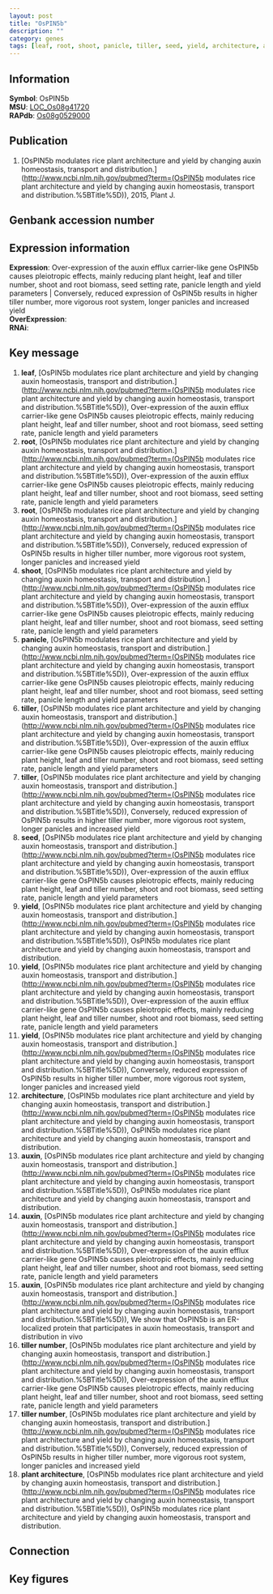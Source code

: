 ```yaml
---
layout: post
title: "OsPIN5b"
description: ""
category: genes
tags: [leaf, root, shoot, panicle, tiller, seed, yield, architecture, auxin, tiller number, plant architecture, Gene]
---
```


## Information
__Symbol__: OsPIN5b  
__MSU__: [LOC_Os08g41720](http://rice.plantbiology.msu.edu/cgi-bin/ORF_infopage.cgi?orf=LOC_Os08g41720)  
__RAPdb__: [Os08g0529000](http://rapdb.dna.affrc.go.jp/viewer/gbrowse_details/irgsp1?name=Os08g0529000)  

## Publication
1. [OsPIN5b modulates rice plant architecture and yield by changing auxin homeostasis, transport and distribution.](http://www.ncbi.nlm.nih.gov/pubmed?term=(OsPIN5b modulates rice plant architecture and yield by changing auxin homeostasis, transport and distribution.%5BTitle%5D)), 2015, Plant J.

## Genbank accession number

## Expression information
__Expression__: Over-expression of the auxin efflux carrier-like gene OsPIN5b causes pleiotropic effects, mainly reducing plant height, leaf and tiller number, shoot and root biomass, seed setting rate, panicle length and yield parameters |  Conversely, reduced expression of OsPIN5b results in higher tiller number, more vigorous root system, longer panicles and increased yield  
__OverExpression__:  
__RNAi__:  

## Key message
1. __leaf__, [OsPIN5b modulates rice plant architecture and yield by changing auxin homeostasis, transport and distribution.](http://www.ncbi.nlm.nih.gov/pubmed?term=(OsPIN5b modulates rice plant architecture and yield by changing auxin homeostasis, transport and distribution.%5BTitle%5D)),  Over-expression of the auxin efflux carrier-like gene OsPIN5b causes pleiotropic effects, mainly reducing plant height, leaf and tiller number, shoot and root biomass, seed setting rate, panicle length and yield parameters
2. __root__, [OsPIN5b modulates rice plant architecture and yield by changing auxin homeostasis, transport and distribution.](http://www.ncbi.nlm.nih.gov/pubmed?term=(OsPIN5b modulates rice plant architecture and yield by changing auxin homeostasis, transport and distribution.%5BTitle%5D)),  Over-expression of the auxin efflux carrier-like gene OsPIN5b causes pleiotropic effects, mainly reducing plant height, leaf and tiller number, shoot and root biomass, seed setting rate, panicle length and yield parameters
3. __root__, [OsPIN5b modulates rice plant architecture and yield by changing auxin homeostasis, transport and distribution.](http://www.ncbi.nlm.nih.gov/pubmed?term=(OsPIN5b modulates rice plant architecture and yield by changing auxin homeostasis, transport and distribution.%5BTitle%5D)),  Conversely, reduced expression of OsPIN5b results in higher tiller number, more vigorous root system, longer panicles and increased yield
4. __shoot__, [OsPIN5b modulates rice plant architecture and yield by changing auxin homeostasis, transport and distribution.](http://www.ncbi.nlm.nih.gov/pubmed?term=(OsPIN5b modulates rice plant architecture and yield by changing auxin homeostasis, transport and distribution.%5BTitle%5D)),  Over-expression of the auxin efflux carrier-like gene OsPIN5b causes pleiotropic effects, mainly reducing plant height, leaf and tiller number, shoot and root biomass, seed setting rate, panicle length and yield parameters
5. __panicle__, [OsPIN5b modulates rice plant architecture and yield by changing auxin homeostasis, transport and distribution.](http://www.ncbi.nlm.nih.gov/pubmed?term=(OsPIN5b modulates rice plant architecture and yield by changing auxin homeostasis, transport and distribution.%5BTitle%5D)),  Over-expression of the auxin efflux carrier-like gene OsPIN5b causes pleiotropic effects, mainly reducing plant height, leaf and tiller number, shoot and root biomass, seed setting rate, panicle length and yield parameters
6. __tiller__, [OsPIN5b modulates rice plant architecture and yield by changing auxin homeostasis, transport and distribution.](http://www.ncbi.nlm.nih.gov/pubmed?term=(OsPIN5b modulates rice plant architecture and yield by changing auxin homeostasis, transport and distribution.%5BTitle%5D)),  Over-expression of the auxin efflux carrier-like gene OsPIN5b causes pleiotropic effects, mainly reducing plant height, leaf and tiller number, shoot and root biomass, seed setting rate, panicle length and yield parameters
7. __tiller__, [OsPIN5b modulates rice plant architecture and yield by changing auxin homeostasis, transport and distribution.](http://www.ncbi.nlm.nih.gov/pubmed?term=(OsPIN5b modulates rice plant architecture and yield by changing auxin homeostasis, transport and distribution.%5BTitle%5D)),  Conversely, reduced expression of OsPIN5b results in higher tiller number, more vigorous root system, longer panicles and increased yield
8. __seed__, [OsPIN5b modulates rice plant architecture and yield by changing auxin homeostasis, transport and distribution.](http://www.ncbi.nlm.nih.gov/pubmed?term=(OsPIN5b modulates rice plant architecture and yield by changing auxin homeostasis, transport and distribution.%5BTitle%5D)),  Over-expression of the auxin efflux carrier-like gene OsPIN5b causes pleiotropic effects, mainly reducing plant height, leaf and tiller number, shoot and root biomass, seed setting rate, panicle length and yield parameters
9. __yield__, [OsPIN5b modulates rice plant architecture and yield by changing auxin homeostasis, transport and distribution.](http://www.ncbi.nlm.nih.gov/pubmed?term=(OsPIN5b modulates rice plant architecture and yield by changing auxin homeostasis, transport and distribution.%5BTitle%5D)), OsPIN5b modulates rice plant architecture and yield by changing auxin homeostasis, transport and distribution.
10. __yield__, [OsPIN5b modulates rice plant architecture and yield by changing auxin homeostasis, transport and distribution.](http://www.ncbi.nlm.nih.gov/pubmed?term=(OsPIN5b modulates rice plant architecture and yield by changing auxin homeostasis, transport and distribution.%5BTitle%5D)),  Over-expression of the auxin efflux carrier-like gene OsPIN5b causes pleiotropic effects, mainly reducing plant height, leaf and tiller number, shoot and root biomass, seed setting rate, panicle length and yield parameters
11. __yield__, [OsPIN5b modulates rice plant architecture and yield by changing auxin homeostasis, transport and distribution.](http://www.ncbi.nlm.nih.gov/pubmed?term=(OsPIN5b modulates rice plant architecture and yield by changing auxin homeostasis, transport and distribution.%5BTitle%5D)),  Conversely, reduced expression of OsPIN5b results in higher tiller number, more vigorous root system, longer panicles and increased yield
12. __architecture__, [OsPIN5b modulates rice plant architecture and yield by changing auxin homeostasis, transport and distribution.](http://www.ncbi.nlm.nih.gov/pubmed?term=(OsPIN5b modulates rice plant architecture and yield by changing auxin homeostasis, transport and distribution.%5BTitle%5D)), OsPIN5b modulates rice plant architecture and yield by changing auxin homeostasis, transport and distribution.
13. __auxin__, [OsPIN5b modulates rice plant architecture and yield by changing auxin homeostasis, transport and distribution.](http://www.ncbi.nlm.nih.gov/pubmed?term=(OsPIN5b modulates rice plant architecture and yield by changing auxin homeostasis, transport and distribution.%5BTitle%5D)), OsPIN5b modulates rice plant architecture and yield by changing auxin homeostasis, transport and distribution.
14. __auxin__, [OsPIN5b modulates rice plant architecture and yield by changing auxin homeostasis, transport and distribution.](http://www.ncbi.nlm.nih.gov/pubmed?term=(OsPIN5b modulates rice plant architecture and yield by changing auxin homeostasis, transport and distribution.%5BTitle%5D)),  Over-expression of the auxin efflux carrier-like gene OsPIN5b causes pleiotropic effects, mainly reducing plant height, leaf and tiller number, shoot and root biomass, seed setting rate, panicle length and yield parameters
15. __auxin__, [OsPIN5b modulates rice plant architecture and yield by changing auxin homeostasis, transport and distribution.](http://www.ncbi.nlm.nih.gov/pubmed?term=(OsPIN5b modulates rice plant architecture and yield by changing auxin homeostasis, transport and distribution.%5BTitle%5D)),  We show that OsPIN5b is an ER-localized protein that participates in auxin homeostasis, transport and distribution in vivo
16. __tiller number__, [OsPIN5b modulates rice plant architecture and yield by changing auxin homeostasis, transport and distribution.](http://www.ncbi.nlm.nih.gov/pubmed?term=(OsPIN5b modulates rice plant architecture and yield by changing auxin homeostasis, transport and distribution.%5BTitle%5D)),  Over-expression of the auxin efflux carrier-like gene OsPIN5b causes pleiotropic effects, mainly reducing plant height, leaf and tiller number, shoot and root biomass, seed setting rate, panicle length and yield parameters
17. __tiller number__, [OsPIN5b modulates rice plant architecture and yield by changing auxin homeostasis, transport and distribution.](http://www.ncbi.nlm.nih.gov/pubmed?term=(OsPIN5b modulates rice plant architecture and yield by changing auxin homeostasis, transport and distribution.%5BTitle%5D)),  Conversely, reduced expression of OsPIN5b results in higher tiller number, more vigorous root system, longer panicles and increased yield
18. __plant architecture__, [OsPIN5b modulates rice plant architecture and yield by changing auxin homeostasis, transport and distribution.](http://www.ncbi.nlm.nih.gov/pubmed?term=(OsPIN5b modulates rice plant architecture and yield by changing auxin homeostasis, transport and distribution.%5BTitle%5D)), OsPIN5b modulates rice plant architecture and yield by changing auxin homeostasis, transport and distribution.

## Connection

## Key figures


